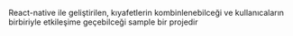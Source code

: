 React-native ile geliştirilen, kıyafetlerin kombinlenebilceği ve kullanıcaların birbiriyle etkileşime geçebilceği sample bir projedir
